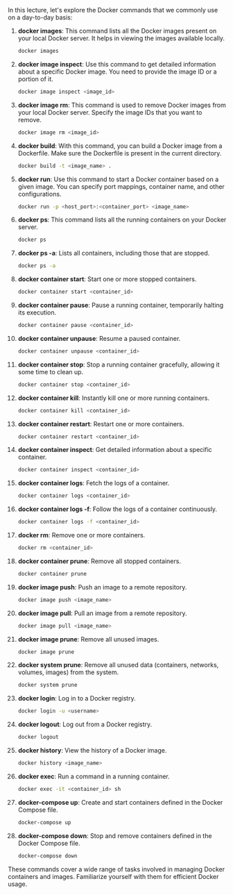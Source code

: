 In this lecture, let's explore the Docker commands that we commonly use on a day-to-day basis:

1. **docker images**: This command lists all the Docker images present on your local Docker server. It helps in viewing the images available locally.

   ```bash
   docker images
   ```

2. **docker image inspect**: Use this command to get detailed information about a specific Docker image. You need to provide the image ID or a portion of it.

   ```bash
   docker image inspect <image_id>
   ```

3. **docker image rm**: This command is used to remove Docker images from your local Docker server. Specify the image IDs that you want to remove.

   ```bash
   docker image rm <image_id>
   ```

4. **docker build**: With this command, you can build a Docker image from a Dockerfile. Make sure the Dockerfile is present in the current directory.

   ```bash
   docker build -t <image_name> .
   ```

5. **docker run**: Use this command to start a Docker container based on a given image. You can specify port mappings, container name, and other configurations.

   ```bash
   docker run -p <host_port>:<container_port> <image_name>
   ```

6. **docker ps**: This command lists all the running containers on your Docker server.

   ```bash
   docker ps
   ```

7. **docker ps -a**: Lists all containers, including those that are stopped.

   ```bash
   docker ps -a
   ```

8. **docker container start**: Start one or more stopped containers.

   ```bash
   docker container start <container_id>
   ```

9. **docker container pause**: Pause a running container, temporarily halting its execution.

   ```bash
   docker container pause <container_id>
   ```

10. **docker container unpause**: Resume a paused container.

    ```bash
    docker container unpause <container_id>
    ```

11. **docker container stop**: Stop a running container gracefully, allowing it some time to clean up.

    ```bash
    docker container stop <container_id>
    ```

12. **docker container kill**: Instantly kill one or more running containers.

    ```bash
    docker container kill <container_id>
    ```

13. **docker container restart**: Restart one or more containers.

    ```bash
    docker container restart <container_id>
    ```

14. **docker container inspect**: Get detailed information about a specific container.

    ```bash
    docker container inspect <container_id>
    ```

15. **docker container logs**: Fetch the logs of a container.

    ```bash
    docker container logs <container_id>
    ```

16. **docker container logs -f**: Follow the logs of a container continuously.

    ```bash
    docker container logs -f <container_id>
    ```

17. **docker rm**: Remove one or more containers.

    ```bash
    docker rm <container_id>
    ```

18. **docker container prune**: Remove all stopped containers.

    ```bash
    docker container prune
    ```

19. **docker image push**: Push an image to a remote repository.

    ```bash
    docker image push <image_name>
    ```

20. **docker image pull**: Pull an image from a remote repository.

    ```bash
    docker image pull <image_name>
    ```

21. **docker image prune**: Remove all unused images.

    ```bash
    docker image prune
    ```

22. **docker system prune**: Remove all unused data (containers, networks, volumes, images) from the system.

    ```bash
    docker system prune
    ```

23. **docker login**: Log in to a Docker registry.

    ```bash
    docker login -u <username>
    ```

24. **docker logout**: Log out from a Docker registry.

    ```bash
    docker logout
    ```

25. **docker history**: View the history of a Docker image.

    ```bash
    docker history <image_name>
    ```

26. **docker exec**: Run a command in a running container.

    ```bash
    docker exec -it <container_id> sh
    ```

27. **docker-compose up**: Create and start containers defined in the Docker Compose file.

    ```bash
    docker-compose up
    ```

28. **docker-compose down**: Stop and remove containers defined in the Docker Compose file.

    ```bash
    docker-compose down
    ```

These commands cover a wide range of tasks involved in managing Docker containers and images. Familiarize yourself with them for efficient Docker usage.